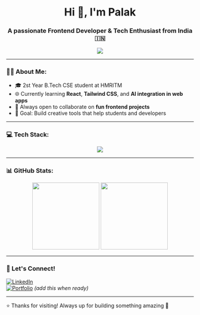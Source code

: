 <h1 align="center">Hi 👋, I'm Palak</h1>
<h3 align="center">A passionate Frontend Developer & Tech Enthusiast from India 🇮🇳</h3>

<p align="center">
  <img src="https://readme-typing-svg.herokuapp.com?lines=Self+taught+Frontend+Dev;Love+building+cool+UIs;Always+curious+to+learn+new+tech!" />
</p>

---

### 👩‍💻 About Me:
- 🎓 2st Year B.Tech CSE student at HMRITM  
- 🌐 Currently learning **React**, **Tailwind CSS**, and **AI integration in web apps**
- 🌱 Always open to collaborate on **fun frontend projects**
- 🎯 Goal: Build creative tools that help students and developers

---

### 💻 Tech Stack:
<div align="center">
  <img src="https://skillicons.dev/icons?i=html,css,js,react,tailwind,git,github,figma" />
</div>

---

### 📊 GitHub Stats:
<p align="center">
  <img src="https://github-readme-stats.vercel.app/api?username=palakjoshi&show_icons=true&theme=radical" height="180"/>
  <img src="https://github-readme-stats.vercel.app/api/top-langs/?username=palakjoshi&layout=compact&theme=radical" height="180"/>
</p>

---

### 🌈 Let's Connect!
[![LinkedIn](https://img.shields.io/badge/LinkedIn-blue?logo=linkedin&style=for-the-badge)](https://linkedin.com/in/palakjoshi)  
[![Portfolio](https://img.shields.io/badge/My%20Portfolio-%F0%9F%92%BC-informational?style=for-the-badge)](https://your-portfolio-link.com) *(add this when ready)*

---

⭐️ Thanks for visiting! Always up for building something amazing 💫

<!--
**PalakJoshi27/PalakJoshi27** is a ✨ _special_ ✨ repository because its `README.md` (this file) appears on your GitHub profile.

Here are some ideas to get you started:

- 🔭 I’m currently working on ...
- 🌱 I’m currently learning ...
- 👯 I’m looking to collaborate on ...
- 🤔 I’m looking for help with ...
- 💬 Ask me about ...
- 📫 How to reach me: ...
- 😄 Pronouns: ...
- ⚡ Fun fact: ...
-->
